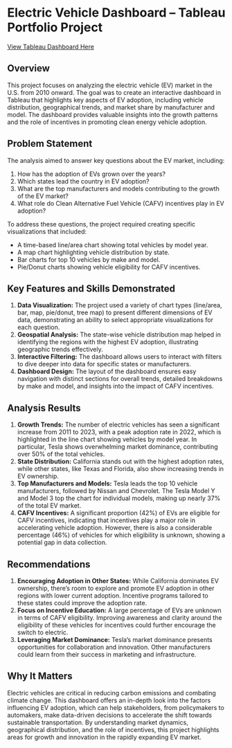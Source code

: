 # Electric Vehicle Dashboard – Tableau Portfolio Project

[View Tableau Dashboard Here](https://public.tableau.com/app/profile/zavon.paschall/viz/ElectricVehicleMarketDataAnalysis/Dashboard1)

## Overview
This project focuses on analyzing the electric vehicle (EV) market in the U.S. from 2010 onward. The goal was to create an interactive dashboard in Tableau that highlights key aspects of EV adoption, including vehicle distribution, geographical trends, and market share by manufacturer and model. The dashboard provides valuable insights into the growth patterns and the role of incentives in promoting clean energy vehicle adoption.

## Problem Statement
The analysis aimed to answer key questions about the EV market, including:
1. How has the adoption of EVs grown over the years?
2. Which states lead the country in EV adoption?
3. What are the top manufacturers and models contributing to the growth of the EV market?
4. What role do Clean Alternative Fuel Vehicle (CAFV) incentives play in EV adoption?

To address these questions, the project required creating specific visualizations that included:
- A time-based line/area chart showing total vehicles by model year.
- A map chart highlighting vehicle distribution by state.
- Bar charts for top 10 vehicles by make and model.
- Pie/Donut charts showing vehicle eligibility for CAFV incentives.

## Key Features and Skills Demonstrated
1. **Data Visualization:** The project used a variety of chart types (line/area, bar, map, pie/donut, tree map) to present different dimensions of EV data, demonstrating an ability to select appropriate visualizations for each question.
2. **Geospatial Analysis:** The state-wise vehicle distribution map helped in identifying the regions with the highest EV adoption, illustrating geographic trends effectively.
3. **Interactive Filtering:** The dashboard allows users to interact with filters to dive deeper into data for specific states or manufacturers.
4. **Dashboard Design:** The layout of the dashboard ensures easy navigation with distinct sections for overall trends, detailed breakdowns by make and model, and insights into the impact of CAFV incentives.

## Analysis Results
1. **Growth Trends:** The number of electric vehicles has seen a significant increase from 2011 to 2023, with a peak adoption rate in 2022, which is highlighted in the line chart showing vehicles by model year. In particular, Tesla shows overwhelming market dominance, contributing over 50% of the total vehicles.
2. **State Distribution:** California stands out with the highest adoption rates, while other states, like Texas and Florida, also show increasing trends in EV ownership.
3. **Top Manufacturers and Models:** Tesla leads the top 10 vehicle manufacturers, followed by Nissan and Chevrolet. The Tesla Model Y and Model 3 top the chart for individual models, making up nearly 37% of the total EV market.
4. **CAFV Incentives:** A significant proportion (42%) of EVs are eligible for CAFV incentives, indicating that incentives play a major role in accelerating vehicle adoption. However, there is also a considerable percentage (46%) of vehicles for which eligibility is unknown, showing a potential gap in data collection.

## Recommendations
1. **Encouraging Adoption in Other States:** While California dominates EV ownership, there’s room to explore and promote EV adoption in other regions with lower current adoption. Incentive programs tailored to these states could improve the adoption rate.
2. **Focus on Incentive Education:** A large percentage of EVs are unknown in terms of CAFV eligibility. Improving awareness and clarity around the eligibility of these vehicles for incentives could further encourage the switch to electric.
3. **Leveraging Market Dominance:** Tesla’s market dominance presents opportunities for collaboration and innovation. Other manufacturers could learn from their success in marketing and infrastructure.

## Why It Matters
Electric vehicles are critical in reducing carbon emissions and combating climate change. This dashboard offers an in-depth look into the factors influencing EV adoption, which can help stakeholders, from policymakers to automakers, make data-driven decisions to accelerate the shift towards sustainable transportation. By understanding market dynamics, geographical distribution, and the role of incentives, this project highlights areas for growth and innovation in the rapidly expanding EV market.
